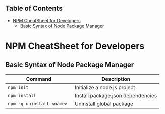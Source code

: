 Table of Contents
---

- [NPM CheatSheet for Developers](#npm-cheatsheet-for-developers)
  - [Basic Syntax of Node Package Manager](#basic-syntax-of-node-package-manager)

# NPM CheatSheet for Developers

## Basic Syntax of Node Package Manager

| Command | Description |
| ------- | ----------- |
| `npm init` | Initialize a node.js project |
| `npm install` | Install package.json dependencies |
| `npm -g uninstall <name> ` | Uninstall global package |


